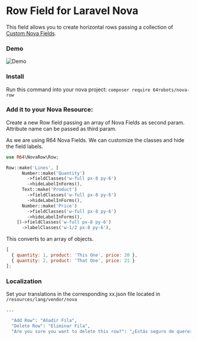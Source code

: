 # Row Field for Laravel Nova

This field allows you to create horizontal rows passing a collection of [Custom Nova Fields](https://github.com/64robots/nova-fields).

### Demo

![Demo](http://g.recordit.co/88FYF4f7rP.gif)

### Install

Run this command into your nova project:
`composer require 64robots/nova-row`

### Add it to your Nova Resource:

Create a new Row field passing an array of Nova Fields as second param. Attribute name can be passed as third param.

As we are using R64 Nova Fields. We can customize the classes and hide the field labels.

```php
use R64\NovaRow\Row;

Row::make('Lines', [
      Number::make('Quantity')
        ->fieldClasses('w-full px-8 py-6')
        ->hideLabelInForms(),
      Text::make('Product')
        ->fieldClasses('w-full px-8 py-6')
        ->hideLabelInForms(),
      Number::make('Price')
        ->fieldClasses('w-full px-8 py-6')
        ->hideLabelInForms(),
    ])->fieldClasses('w-full px-8 py-6')
      ->labelClasses('w-1/2 px-8 py-6'),
```

This converts to an array of objects.

```javascript
[
  { quantity: 1, product: 'This One', price: 20 },
  { quantity: 2, product: 'That One', price: 21 }
];
```

### Localization

Set your translations in the corresponding xx.json file located in `/resources/lang/vendor/nova`

```php
...

  "Add Row": "Añadir Fila",
  "Delete Row": "Eliminar Fila",
  "Are you sure you want to delete this row?": "¿Estás seguro de querer eliminar esta fila?"
```
